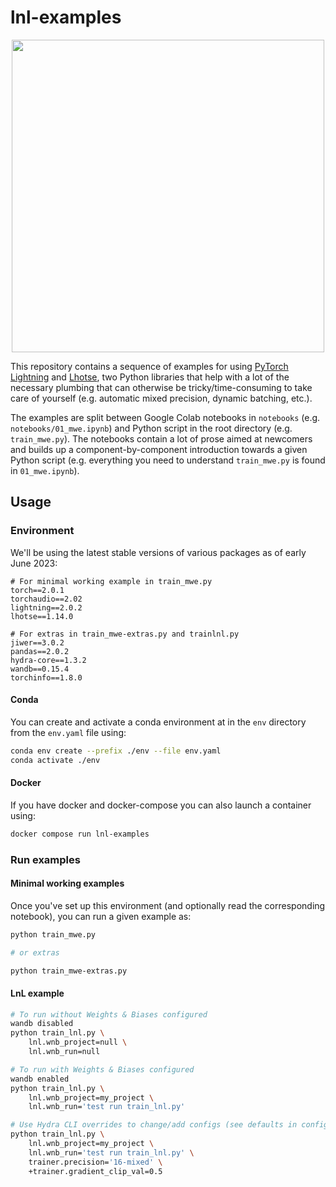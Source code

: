 # lnl-examples

<p align="center"><img width="500" src="https://user-images.githubusercontent.com/9938298/244146091-1e3cf317-910a-4fcf-a0e2-6e755a4935c0.png"></p>

This repository contains a sequence of examples for using [PyTorch Lightning](https://github.com/Lightning-AI/lightning) and [Lhotse](https://github.com/lhotse-speech/lhotse), two Python libraries that help with a lot of the necessary plumbing that can otherwise be tricky/time-consuming to take care of yourself (e.g. automatic mixed precision, dynamic batching, etc.).

The examples are split between Google Colab notebooks in `notebooks` (e.g. `notebooks/01_mwe.ipynb`) and Python script in the root directory (e.g. `train_mwe.py`).
The notebooks contain a lot of prose aimed at newcomers and builds up a component-by-component introduction towards a given Python script (e.g. everything you need to understand `train_mwe.py` is found in `01_mwe.ipynb`).

## Usage

### Environment

We'll be using the latest stable versions of various packages as of early June 2023:

```
# For minimal working example in train_mwe.py
torch==2.0.1
torchaudio==2.02
lightning==2.0.2
lhotse==1.14.0

# For extras in train_mwe-extras.py and trainlnl.py
jiwer==3.0.2
pandas==2.0.2
hydra-core==1.3.2
wandb==0.15.4
torchinfo==1.8.0
```

#### Conda

You can create and activate a conda environment at in the `env` directory from the `env.yaml` file using:

```bash
conda env create --prefix ./env --file env.yaml
conda activate ./env
```

#### Docker

If you have docker and docker-compose you can also launch a container using:

```bash
docker compose run lnl-examples
```

### Run examples

#### Minimal working examples

Once you've set up this environment (and optionally read the corresponding notebook), you can run a given example as:

```bash
python train_mwe.py

# or extras

python train_mwe-extras.py
```

#### LnL example

```bash
# To run without Weights & Biases configured
wandb disabled
python train_lnl.py \
    lnl.wnb_project=null \
    lnl.wnb_run=null

# To run with Weights & Biases configured
wandb enabled
python train_lnl.py \
    lnl.wnb_project=my_project \
    lnl.wnb_run='test run train_lnl.py'

# Use Hydra CLI overrides to change/add configs (see defaults in configs folder):
python train_lnl.py \
    lnl.wnb_project=my_project \
    lnl.wnb_run='test run train_lnl.py' \
    trainer.precision='16-mixed' \
    +trainer.gradient_clip_val=0.5
```
